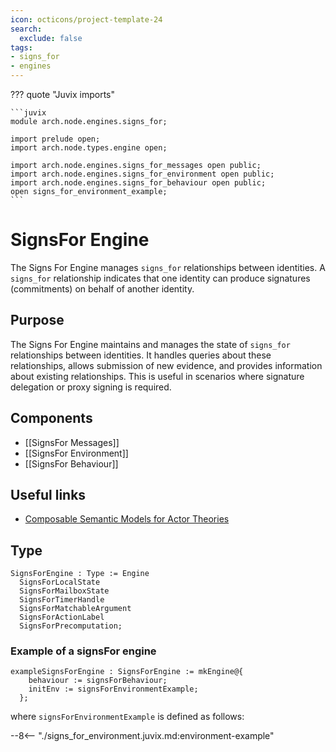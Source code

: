 ```yaml
---
icon: octicons/project-template-24
search:
  exclude: false
tags:
- signs_for
- engines
---
```


??? quote "Juvix imports"

    ```juvix
    module arch.node.engines.signs_for;

    import prelude open;
    import arch.node.types.engine open;

    import arch.node.engines.signs_for_messages open public;
    import arch.node.engines.signs_for_environment open public;
    import arch.node.engines.signs_for_behaviour open public;
    open signs_for_environment_example;
    ```

# SignsFor Engine

The Signs For Engine manages `signs_for` relationships between identities. A `signs_for` relationship indicates that one identity can produce signatures (commitments) on behalf of another identity.

## Purpose

The Signs For Engine maintains and manages the state of `signs_for` relationships between identities. It handles queries about these relationships, allows submission of new evidence, and provides information about existing relationships. This is useful in scenarios where signature delegation or proxy signing is required.

## Components

- [[SignsFor Messages]]
- [[SignsFor Environment]]
- [[SignsFor Behaviour]]

## Useful links

- [Composable Semantic Models for Actor Theories](https://citeseerx.ist.psu.edu/document?repid=rep1&type=pdf&doi=18475015c7c46d38292833ddda32dc88b5655160)

## Type

<!-- --8<-- [start:SignsForEngine] -->
```juvix
SignsForEngine : Type := Engine
  SignsForLocalState
  SignsForMailboxState
  SignsForTimerHandle
  SignsForMatchableArgument
  SignsForActionLabel
  SignsForPrecomputation;
```
<!-- --8<-- [end:SignsForEngine] -->

### Example of a signsFor engine

```juvix extract-module-statements
exampleSignsForEngine : SignsForEngine := mkEngine@{
    behaviour := signsForBehaviour;
    initEnv := signsForEnvironmentExample;
  };
```

where `signsForEnvironmentExample` is defined as follows:

--8<-- "./signs_for_environment.juvix.md:environment-example"
